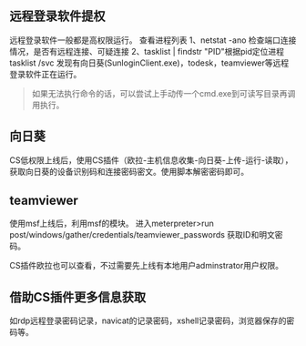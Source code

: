 ## **远程登录软件提权**
远程登录软件一般都是高权限运行。
查看进程列表
1、netstat -ano 检查端口连接情况，是否有远程连接、可疑连接
2、tasklist | findstr "PID"根据pid定位进程
tasklist  /svc
发现有向日葵(SunloginClient.exe)，todesk，teamviewer等远程登录软件正在运行。
>如果无法执行命令的话，可以尝试上手动传一个cmd.exe到可读写目录再调用执行。

## **向日葵**
CS低权限上线后，使用CS插件（欧拉-主机信息收集-向日葵-上传-运行-读取），获取向日葵的设备识别码和连接密码密文。使用脚本解密密码即可。

## **teamviewer**
使用msf上线后，利用msf的模块。
进入meterpreter>run post/windows/gather/credentials/teamviewer_passwords
获取ID和明文密码。

CS插件欧拉也可以查看，不过需要先上线有本地用户adminstrator用户权限。

## **借助CS插件更多信息获取**
如rdp远程登录密码记录，navicat的记录密码，xshell记录密码，浏览器保存的密码等。